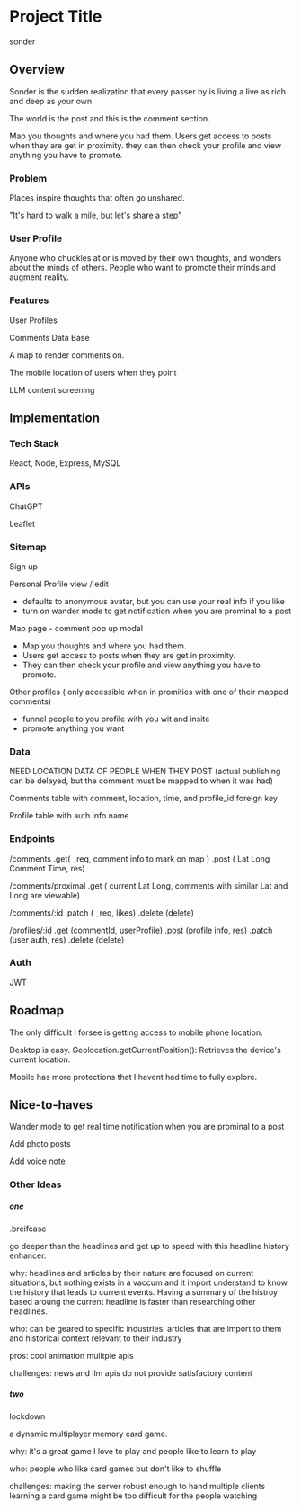 
# Project Title

sonder

## Overview

Sonder is the sudden realization that every passer by is living a live as rich and deep as your own.

The world is the post and this is the comment section.

Map you thoughts and where you had them. Users get access to posts when they are get in proximity. 
they can then check your profile and view anything you have to promote.

### Problem

Places inspire thoughts that often go unshared.

"It's hard to walk a mile, but let's share a step"

### User Profile

Anyone who chuckles at or is moved by their own thoughts, and wonders about the minds of others. People who want to promote their minds and augment reality.

### Features

User Profiles

Comments Data Base

A map to render comments on.

The mobile location of users when they point

LLM content screening

## Implementation

### Tech Stack

React, Node, Express, MySQL

### APIs

ChatGPT

Leaflet

### Sitemap

Sign up

Personal Profile view / edit
  - defaults to anonymous avatar, but you can use your real info if you like
  - turn on wander mode to get notification when you are prominal to a post

Map page - comment pop up modal
  - Map you thoughts and where you had them. 
  - Users get access to posts when they are get in proximity. 
  - They can then check your profile and view anything you have to promote.


Other profiles ( only accessible when in promities with one of their mapped comments)
  - funnel people to you profile with you wit and insite
  - promote anything you want



### Data

NEED LOCATION DATA OF PEOPLE WHEN THEY POST (actual publishing can be delayed, but the comment must be mapped to when it was had)

Comments table with comment, location, time, and profile_id foreign key

Profile table with auth info name

### Endpoints

/comments
  .get( _req, comment info to mark on map )
  .post ( Lat Long Comment Time, res)

/comments/proximal
  .get ( current Lat Long, comments with similar Lat and Long are viewable)

/comments/:id
  .patch ( _req, likes)
  .delete (delete)

/profiles/:id
  .get (commentId, userProfile)
  .post (profile info, res)
  .patch (user auth, res)
  .delete (delete)

### Auth

JWT

## Roadmap

The only difficult I forsee is getting access to mobile phone location. 

Desktop is easy. Geolocation.getCurrentPosition(): Retrieves the device's current location.

Mobile has more protections that I havent had time to fully explore. 

## Nice-to-haves

  Wander mode to get real time notification when you are prominal to a post

  Add photo posts

  Add voice note






### Other Ideas ###


##### one ##########################################################


.breifcase

go deeper than the headlines and get up to speed with this headline history enhancer. 

why: headlines and articles by their nature are focused on current situations, 
  but nothing exists in a vaccum and it import understand to know the history that leads to current events. 
  Having a summary of the histroy based aroung the current headline is faster than researching other headlines.

who: can be geared to specific industries. articles that are import to them and historical context relevant to their industry

pros: cool animation 
      mulitple apis

challenges: news and llm apis do not provide satisfactory content



##### two ##########################################################


lockdown

a dynamic multiplayer memory card game.

why: it's a great game I love to play and people like to learn to play

who: people who like card games but don't like to shuffle

challenges: making the server robust enough to hand multiple clients
            learning a card game might be too difficult for the people watching
